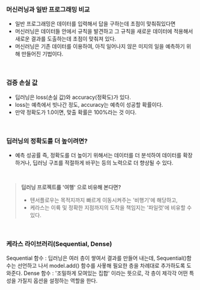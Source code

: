 ### 머신러닝과 일반 프로그래밍 비교

- 일반 프로그래밍은 데이터를 입력해서 답을 구하는데 초점이 맞춰줘있다면
- 머신러닝은 데이터들 안에서 규칙을 발견하고 그 규칙을 새로운 데이터에 적용해서 새로운 결과를 도출하는데 초점이 맞춰져 있다.
- 머신러닝은 기존 데이터를 이용하여, 아직 일어나지 않은 미지의 일을 예측하기 위해 만들어진 기법이다.

<br>

### 검증 손실 값
- 딥러닝은 loss(손실 값)와 accuracy(정확도)가 있다.
- loss는 예측에서 빗나간 정도, accuracy는 예측이 성공할 확률이다.
- 만약 정확도가 1.0이면, 맞출 확률은 100%라는 것 이다.

<br>

### 딥러닝의 정확도를 더 높이려면?
- 예측 성공률 즉, 정확도를 더 높이기 위해서는 데이터를 더 분석하여 데이터를 확장하거나, 딥러닝 구조를 적절하게 바꾸는 등의 노력으로 더 향상될 수 있다.

<br>

> **딥러닝 프로젝트를 '여행' 으로 비유해 본다면?**
> - 텐서플로우는 목적지까지 빠르게 이동시켜주는 '비행기'에 해당하고,
> - 케라스는 이륙 및 정확한 지점까지의 도착을 책임지는 '파일럿'에 비유할 수 있다.

<br>

### 케라스 라이브러리(Sequential, Dense)
Sequential 함수 : 딥러닝은 여러 층이 쌓여서 결과를 만들어 내는데, Sequential()함수는 선언하고 나서 model.add() 함수를 사욯해 필요한 층을 차례대로 추가하도록 도와준다.
Dense 함수 : '조밀하게 모여있는 집합' 이라는 뜻으로, 각 층이 제각각 어떤 특성을 가질지 옵션을 설정하는 역할을 한다.

<br>

